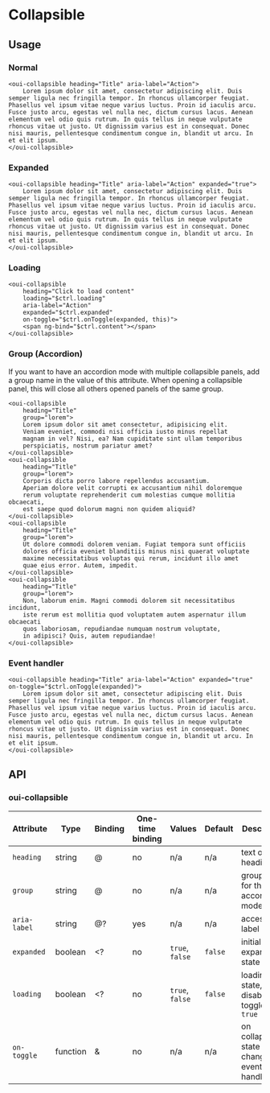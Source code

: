 # Collapsible

<component-status cx-design="complete" ux="rc"></component-status>

## Usage

### Normal

```html:preview
<oui-collapsible heading="Title" aria-label="Action">
    Lorem ipsum dolor sit amet, consectetur adipiscing elit. Duis semper ligula nec fringilla tempor. In rhoncus ullamcorper feugiat. Phasellus vel ipsum vitae neque varius luctus. Proin id iaculis arcu. Fusce justo arcu, egestas vel nulla nec, dictum cursus lacus. Aenean elementum vel odio quis rutrum. In quis tellus in neque vulputate rhoncus vitae ut justo. Ut dignissim varius est in consequat. Donec nisi mauris, pellentesque condimentum congue in, blandit ut arcu. In et elit ipsum.
</oui-collapsible>
```

### Expanded

```html:preview
<oui-collapsible heading="Title" aria-label="Action" expanded="true">
    Lorem ipsum dolor sit amet, consectetur adipiscing elit. Duis semper ligula nec fringilla tempor. In rhoncus ullamcorper feugiat. Phasellus vel ipsum vitae neque varius luctus. Proin id iaculis arcu. Fusce justo arcu, egestas vel nulla nec, dictum cursus lacus. Aenean elementum vel odio quis rutrum. In quis tellus in neque vulputate rhoncus vitae ut justo. Ut dignissim varius est in consequat. Donec nisi mauris, pellentesque condimentum congue in, blandit ut arcu. In et elit ipsum.
</oui-collapsible>
```

### Loading

```html:preview
<oui-collapsible
    heading="Click to load content"
    loading="$ctrl.loading"
    aria-label="Action"
    expanded="$ctrl.expanded"
    on-toggle="$ctrl.onToggle(expanded, this)">
    <span ng-bind="$ctrl.content"></span>
</oui-collapsible>
```

### Group (Accordion)

If you want to have an accordion mode with multiple collapsible panels, add a group name in the value of this attribute.
When opening a collapsible panel, this will close all others opened panels of the same group.

```html:preview
<oui-collapsible
    heading="Title"
    group="lorem">
    Lorem ipsum dolor sit amet consectetur, adipisicing elit.
    Veniam eveniet, commodi nisi officia iusto minus repellat
    magnam in vel? Nisi, ea? Nam cupiditate sint ullam temporibus
    perspiciatis, nostrum pariatur amet?
</oui-collapsible>
<oui-collapsible
    heading="Title"
    group="lorem">
    Corporis dicta porro labore repellendus accusantium.
    Aperiam dolore velit corrupti ex accusantium nihil doloremque
    rerum voluptate reprehenderit cum molestias cumque mollitia obcaecati,
    est saepe quod dolorum magni non quidem aliquid?
</oui-collapsible>
<oui-collapsible
    heading="Title"
    group="lorem">
    Ut dolore commodi dolorem veniam. Fugiat tempora sunt officiis
    dolores officia eveniet blanditiis minus nisi quaerat voluptate
    maxime necessitatibus voluptas qui rerum, incidunt illo amet
    quae eius error. Autem, impedit.
</oui-collapsible>
<oui-collapsible
    heading="Title"
    group="lorem">
    Non, laborum enim. Magni commodi dolorem sit necessitatibus incidunt,
    iste rerum est mollitia quod voluptatem autem aspernatur illum obcaecati
    quos laboriosam, repudiandae numquam nostrum voluptate,
    in adipisci? Quis, autem repudiandae!
</oui-collapsible>
```

### Event handler

```html:preview
<oui-collapsible heading="Title" aria-label="Action" expanded="true" on-toggle="$ctrl.onToggle(expanded)">
    Lorem ipsum dolor sit amet, consectetur adipiscing elit. Duis semper ligula nec fringilla tempor. In rhoncus ullamcorper feugiat. Phasellus vel ipsum vitae neque varius luctus. Proin id iaculis arcu. Fusce justo arcu, egestas vel nulla nec, dictum cursus lacus. Aenean elementum vel odio quis rutrum. In quis tellus in neque vulputate rhoncus vitae ut justo. Ut dignissim varius est in consequat. Donec nisi mauris, pellentesque condimentum congue in, blandit ut arcu. In et elit ipsum.
</oui-collapsible>
```

## API

### oui-collapsible

| Attribute     | Type      | Binding | One-time binding    | Values          | Default   | Description
| ----          | ----      | ----    | ----                | ----            | ----      | ----
| `heading`     | string    | @       | no                  | n/a             | n/a       | text of the heading
| `group`       | string    | @       | no                  | n/a             | n/a       | group name for the accordion mode
| `aria-label`  | string    | @?      | yes                 | n/a             | n/a       | accessibility label
| `expanded`    | boolean   | <?      | no                  | `true`, `false` | `false`   | initial expanded state
| `loading`     | boolean   | <?      | no                  | `true`, `false` | `false`   | loading state, disable toggle when `true`
| `on-toggle`   | function  | &       | no                  | n/a             | n/a       | on collapsible state changed event handler
